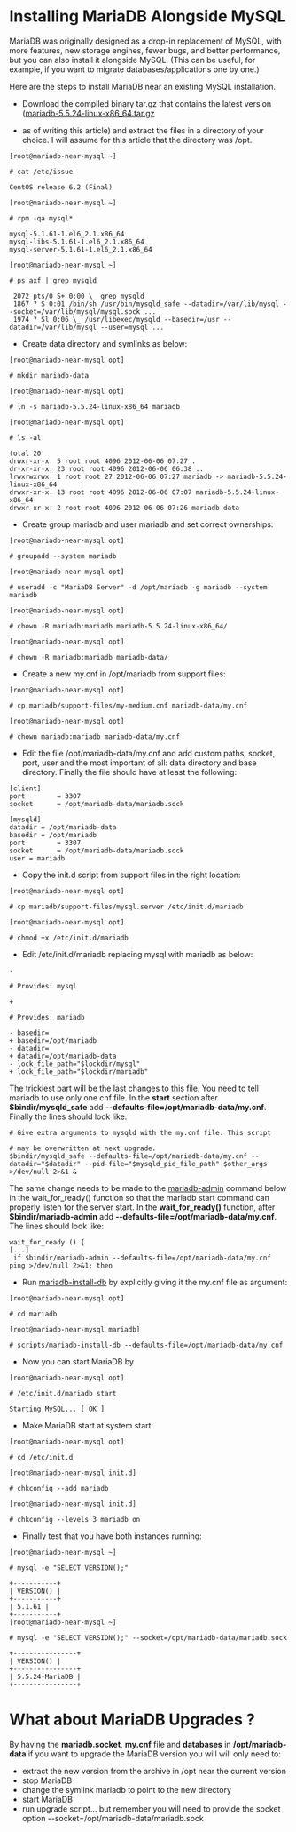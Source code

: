 # Installing MariaDB Alongside MySQL

MariaDB was originally designed as a drop-in replacement of MySQL, with more features, new storage engines, fewer bugs, and better performance, but you can also install it alongside MySQL. (This can be useful, for example, if you want to migrate databases/applications one by one.)

Here are the steps to install MariaDB near an existing MySQL installation.

* Download the compiled binary tar.gz that contains the latest version
 ([mariadb-5.5.24-linux-x86_64.tar.gz](http://downloads.mariadb.org/mariadb/5.5.24/#bits=64&file_type=tar_gz)
 - as of writing this article) and extract the files in a directory of your
 choice. I will assume for this article that the directory was /opt.

```
[root@mariadb-near-mysql ~]

# cat /etc/issue

CentOS release 6.2 (Final)

[root@mariadb-near-mysql ~]

# rpm -qa mysql*

mysql-5.1.61-1.el6_2.1.x86_64
mysql-libs-5.1.61-1.el6_2.1.x86_64
mysql-server-5.1.61-1.el6_2.1.x86_64

[root@mariadb-near-mysql ~]

# ps axf | grep mysqld

 2072 pts/0 S+ 0:00 \_ grep mysqld
 1867 ? S 0:01 /bin/sh /usr/bin/mysqld_safe --datadir=/var/lib/mysql --socket=/var/lib/mysql/mysql.sock ...
 1974 ? Sl 0:06 \_ /usr/libexec/mysqld --basedir=/usr --datadir=/var/lib/mysql --user=mysql ...
```

* Create data directory and symlinks as below:

```
[root@mariadb-near-mysql opt]

# mkdir mariadb-data

[root@mariadb-near-mysql opt]

# ln -s mariadb-5.5.24-linux-x86_64 mariadb

[root@mariadb-near-mysql opt]

# ls -al

total 20
drwxr-xr-x. 5 root root 4096 2012-06-06 07:27 .
dr-xr-xr-x. 23 root root 4096 2012-06-06 06:38 ..
lrwxrwxrwx. 1 root root 27 2012-06-06 07:27 mariadb -> mariadb-5.5.24-linux-x86_64
drwxr-xr-x. 13 root root 4096 2012-06-06 07:07 mariadb-5.5.24-linux-x86_64
drwxr-xr-x. 2 root root 4096 2012-06-06 07:26 mariadb-data
```

* Create group mariadb and user mariadb and set correct ownerships:

```
[root@mariadb-near-mysql opt]

# groupadd --system mariadb

[root@mariadb-near-mysql opt]

# useradd -c "MariaDB Server" -d /opt/mariadb -g mariadb --system mariadb

[root@mariadb-near-mysql opt]

# chown -R mariadb:mariadb mariadb-5.5.24-linux-x86_64/

[root@mariadb-near-mysql opt]

# chown -R mariadb:mariadb mariadb-data/

```

* Create a new my.cnf in /opt/mariadb from support files:

```
[root@mariadb-near-mysql opt]

# cp mariadb/support-files/my-medium.cnf mariadb-data/my.cnf

[root@mariadb-near-mysql opt]

# chown mariadb:mariadb mariadb-data/my.cnf

```

* Edit the file /opt/mariadb-data/my.cnf and add custom paths, socket, port, user and the most important of all: data directory and base directory. Finally the file should have at least the following:

```
[client]
port		= 3307
socket		= /opt/mariadb-data/mariadb.sock

[mysqld]
datadir = /opt/mariadb-data
basedir = /opt/mariadb
port		= 3307
socket		= /opt/mariadb-data/mariadb.sock
user = mariadb
```

* Copy the init.d script from support files in the right location:

```
[root@mariadb-near-mysql opt]

# cp mariadb/support-files/mysql.server /etc/init.d/mariadb

[root@mariadb-near-mysql opt]

# chmod +x /etc/init.d/mariadb

```

* Edit /etc/init.d/mariadb replacing mysql with mariadb as below:

```
- 

# Provides: mysql

+ 

# Provides: mariadb

- basedir=
+ basedir=/opt/mariadb
- datadir=
+ datadir=/opt/mariadb-data
- lock_file_path="$lockdir/mysql"
+ lock_file_path="$lockdir/mariadb"
```

The trickiest part will be the last changes to this file. You need to tell
mariadb to use only one cnf file. In the **start** section after
**$bindir/mysqld_safe** add **--defaults-file=/opt/mariadb-data/my.cnf**.
Finally the lines should look like:

```
# Give extra arguments to mysqld with the my.cnf file. This script

# may be overwritten at next upgrade.
$bindir/mysqld_safe --defaults-file=/opt/mariadb-data/my.cnf --datadir="$datadir" --pid-file="$mysqld_pid_file_path" $other_args >/dev/null 2>&1 &
```

The same change needs to be made to the [mariadb-admin](../../../clients-and-utilities/mariadb-admin.md) command below in the wait_for_ready() function so that the mariadb start command can properly listen for the server start. In the **wait_for_ready()** function, after **$bindir/mariadb-admin** add **--defaults-file=/opt/mariadb-data/my.cnf**.
The lines should look like:

```
wait_for_ready () {
[...]
 if $bindir/mariadb-admin --defaults-file=/opt/mariadb-data/my.cnf ping >/dev/null 2>&1; then
```

* Run [mariadb-install-db](../../../clients-and-utilities/mariadb-install-db.md) by explicitly giving it the my.cnf file as argument:

```
[root@mariadb-near-mysql opt]

# cd mariadb

[root@mariadb-near-mysql mariadb]

# scripts/mariadb-install-db --defaults-file=/opt/mariadb-data/my.cnf

```

* Now you can start MariaDB by

```
[root@mariadb-near-mysql opt]

# /etc/init.d/mariadb start

Starting MySQL... [ OK ]
```

* Make MariaDB start at system start:

```
[root@mariadb-near-mysql opt]

# cd /etc/init.d

[root@mariadb-near-mysql init.d]

# chkconfig --add mariadb 

[root@mariadb-near-mysql init.d]

# chkconfig --levels 3 mariadb on

```

* Finally test that you have both instances running:

```
[root@mariadb-near-mysql ~]

# mysql -e "SELECT VERSION();"

+-----------+
| VERSION() |
+-----------+
| 5.1.61 |
+-----------+
[root@mariadb-near-mysql ~]

# mysql -e "SELECT VERSION();" --socket=/opt/mariadb-data/mariadb.sock

+----------------+
| VERSION() |
+----------------+
| 5.5.24-MariaDB |
+----------------+
```

#

# What about MariaDB Upgrades ?

By having the **mariadb.socket**, **my.cnf** file and **databases** in **/opt/mariadb-data** if you want to upgrade the MariaDB version you will will only need to:

* extract the new version from the archive in /opt near the current version
* stop MariaDB
* change the symlink mariadb to point to the new directory
* start MariaDB
* run upgrade script... but remember you will need to provide the socket option --socket=/opt/mariadb-data/mariadb.sock